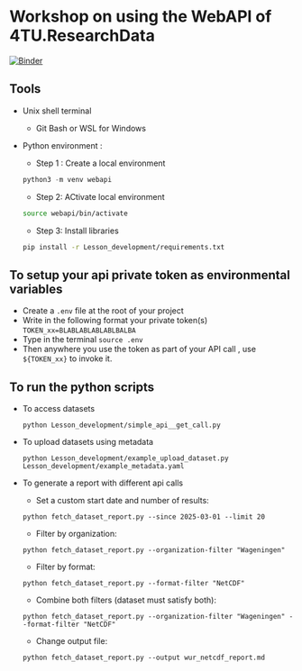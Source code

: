 # Workshop on using the WebAPI of 4TU.ResearchData

[![Binder](https://mybinder.org/badge_logo.svg)](https://mybinder.org/v2/gh/leilaicruz/WebAPI-TUD_ME-workshop/HEAD?urlpath=%2Fdoc%2Ftree%2Fparticipants_live_code.ipynb)

## Tools 

- Unix shell terminal 
    - Git Bash or WSL for Windows

- Python environment :

    - Step 1 : Create a local environment 

    ```python
    python3 -m venv webapi
    ```
    - Step 2: ACtivate local environment

    ```bash
    source webapi/bin/activate
    ```
    - Step 3: Install libraries

    ```bash
    pip install -r Lesson_development/requirements.txt
    ``` 

## To setup your api private token as environmental variables

- Create a `.env` file at the root of your project
- Write in the following format your private token(s) 
`TOKEN_xx=BLABLABLABLABLBALBA`
- Type in the terminal `source .env`
- Then anywhere you use the token as part of your API call , use `${TOKEN_xx}` to invoke it. 

## To run the python scripts 

- To access datasets


    `python Lesson_development/simple_api__get_call.py`


- To upload datasets using metadata


    `python Lesson_development/example_upload_dataset.py Lesson_development/example_metadata.yaml`


- To generate a report with different api calls 

    - Set a custom start date and number of results:

    `python fetch_dataset_report.py --since 2025-03-01 --limit 20`

        

    - Filter by organization:

    `python fetch_dataset_report.py --organization-filter "Wageningen"`

    - Filter by format:

    `python fetch_dataset_report.py --format-filter "NetCDF"`

    - Combine both filters (dataset must satisfy both):
    
    `python fetch_dataset_report.py --organization-filter "Wageningen" --format-filter "NetCDF"`

    - Change output file:

    `python fetch_dataset_report.py --output wur_netcdf_report.md`
